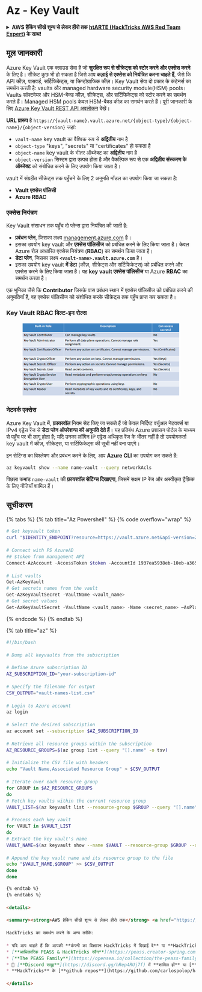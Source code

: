 # Az - Key Vault

<details>

<summary><strong>AWS हैकिंग सीखें शून्य से लेकर हीरो तक</strong> <a href="https://training.hacktricks.xyz/courses/arte"><strong>htARTE (HackTricks AWS Red Team Expert)</strong></a><strong> के साथ!</strong></summary>

HackTricks का समर्थन करने के अन्य तरीके:

* यदि आप चाहते हैं कि आपकी **कंपनी का विज्ञापन HackTricks में दिखाई दे** या **HackTricks को PDF में डाउनलोड करें**, तो [**सब्सक्रिप्शन प्लान्स**](https://github.com/sponsors/carlospolop) देखें!
* [**आधिकारिक PEASS & HackTricks स्वैग**](https://peass.creator-spring.com) प्राप्त करें
* [**The PEASS Family**](https://opensea.io/collection/the-peass-family) की खोज करें, हमारा एक्सक्लूसिव [**NFTs**](https://opensea.io/collection/the-peass-family) का संग्रह
* 💬 [**Discord group**](https://discord.gg/hRep4RUj7f) में **शामिल हों** या [**telegram group**](https://t.me/peass) में या **Twitter** पर 🐦 [**@carlospolopm**](https://twitter.com/carlospolopm) को **फॉलो करें**.
* **HackTricks** के [**github repos**](https://github.com/carlospolop/hacktricks) और [**HackTricks Cloud**](https://github.com/carlospolop/hacktricks-cloud) में PRs सबमिट करके अपनी हैकिंग ट्रिक्स शेयर करें.

</details>

## मूल जानकारी

Azure Key Vault एक क्लाउड सेवा है जो **सुरक्षित रूप से सीक्रेट्स को स्टोर करने और एक्सेस करने** के लिए है। सीक्रेट कुछ भी हो सकता है जिसे आप **कड़ाई से एक्सेस को नियंत्रित करना चाहते हैं**, जैसे कि API कीज़, पासवर्ड, सर्टिफिकेट्स, या क्रिप्टोग्राफिक कीज़। Key Vault सेवा दो प्रकार के कंटेनर्स का समर्थन करती है: vaults और managed hardware security module(HSM) pools। Vaults सॉफ्टवेयर और HSM-बैक्ड कीज़, सीक्रेट्स, और सर्टिफिकेट्स को स्टोर करने का समर्थन करते हैं। Managed HSM pools केवल HSM-बैक्ड कीज़ का समर्थन करते हैं। पूरी जानकारी के लिए [Azure Key Vault REST API अवलोकन](https://learn.microsoft.com/en-us/azure/key-vault/general/about-keys-secrets-certificates) देखें।

**URL प्रारूप** है `https://{vault-name}.vault.azure.net/{object-type}/{object-name}/{object-version}` जहां:

* `vault-name` key vault का वैश्विक रूप से **अद्वितीय** नाम है
* `object-type` "keys", "secrets" या "certificates" हो सकता है
* `object-name` key vault के भीतर ऑब्जेक्ट का **अद्वितीय** नाम है
* `object-version` सिस्टम द्वारा उत्पन्न होता है और वैकल्पिक रूप से एक **अद्वितीय संस्करण के ऑब्जेक्ट** को संबोधित करने के लिए उपयोग किया जाता है।

vault में संग्रहीत सीक्रेट्स तक पहुँचने के लिए 2 अनुमति मॉडल का उपयोग किया जा सकता है:

* **Vault एक्सेस पॉलिसी**
* **Azure RBAC**

### एक्सेस नियंत्रण <a href="#access-control" id="access-control"></a>

Key Vault संसाधन तक पहुँच दो प्लेन्स द्वारा नियंत्रित की जाती है:

* **प्रबंधन प्लेन**, जिसका लक्ष्य [management.azure.com](http://management.azure.com/) है।
* इसका उपयोग key vault और **एक्सेस पॉलिसीज** को प्रबंधित करने के लिए किया जाता है। केवल Azure रोल आधारित एक्सेस नियंत्रण (**RBAC**) का समर्थन किया जाता है।
* **डेटा प्लेन**, जिसका लक्ष्य **`<vault-name>.vault.azure.com`** है।
* इसका उपयोग key vault **में डेटा** (कीज़, सीक्रेट्स और सर्टिफिकेट्स) को प्रबंधित करने और एक्सेस करने के लिए किया जाता है। यह **key vault एक्सेस पॉलिसीज** या Azure **RBAC** का समर्थन करता है।

एक भूमिका जैसे कि **Contributor** जिसके पास प्रबंधन स्थान में एक्सेस पॉलिसीज को प्रबंधित करने की अनुमतियाँ हैं, वह एक्सेस पॉलिसीज को संशोधित करके सीक्रेट्स तक पहुँच प्राप्त कर सकता है।

### Key Vault RBAC बिल्ट-इन रोल्स <a href="#rbac-built-in-roles" id="rbac-built-in-roles"></a>

<figure><img src="../../.gitbook/assets/image (3) (1) (1) (1).png" alt=""><figcaption></figcaption></figure>

### नेटवर्क एक्सेस

Azure Key Vault में, **फ़ायरवॉल** नियम सेट किए जा सकते हैं जो केवल निर्दिष्ट वर्चुअल नेटवर्क्स या IPv4 एड्रेस रेंज से **डेटा प्लेन ऑपरेशन्स की अनुमति देते हैं**। यह प्रतिबंध Azure प्रशासन पोर्टल के माध्यम से पहुँच पर भी लागू होता है; यदि उनका लॉगिन IP एड्रेस अधिकृत रेंज के भीतर नहीं है तो उपयोगकर्ता key vault में कीज़, सीक्रेट्स, या सर्टिफिकेट्स की सूची नहीं बना पाएंगे।

इन सेटिंग्स का विश्लेषण और प्रबंधन करने के लिए, आप **Azure CLI** का उपयोग कर सकते हैं:
```bash
az keyvault show --name name-vault --query networkAcls
```
पिछला कमांड `name-vault` की **फ़ायरवॉल सेटिंग्स दिखाएगा**, जिसमें सक्षम IP रेंज और अस्वीकृत ट्रैफ़िक के लिए नीतियाँ शामिल हैं।

## सूचीकरण

{% tabs %}
{% tab title="Az Powershell" %}
{% code overflow="wrap" %}
```powershell
# Get keyvault token
curl "$IDENTITY_ENDPOINT?resource=https://vault.azure.net&api-version=2017-09-01" -H secret:$IDENTITY_HEADER

# Connect with PS AzureAD
## $token from management API
Connect-AzAccount -AccessToken $token -AccountId 1937ea5938eb-10eb-a365-10abede52387 -KeyVaultAccessToken $keyvaulttoken

# List vaults
Get-AzKeyVault
# Get secrets names from the vault
Get-AzKeyVaultSecret -VaultName <vault_name>
# Get secret values
Get-AzKeyVaultSecret -VaultName <vault_name> -Name <secret_name> –AsPlainText
```
{% endcode %}
{% endtab %}

{% tab title="az" %}
```bash
#!/bin/bash

# Dump all keyvaults from the subscription

# Define Azure subscription ID
AZ_SUBSCRIPTION_ID="your-subscription-id"

# Specify the filename for output
CSV_OUTPUT="vault-names-list.csv"

# Login to Azure account
az login

# Select the desired subscription
az account set --subscription $AZ_SUBSCRIPTION_ID

# Retrieve all resource groups within the subscription
AZ_RESOURCE_GROUPS=$(az group list --query "[].name" -o tsv)

# Initialize the CSV file with headers
echo "Vault Name,Associated Resource Group" > $CSV_OUTPUT

# Iterate over each resource group
for GROUP in $AZ_RESOURCE_GROUPS
do
# Fetch key vaults within the current resource group
VAULT_LIST=$(az keyvault list --resource-group $GROUP --query "[].name" -o tsv)

# Process each key vault
for VAULT in $VAULT_LIST
do
# Extract the key vault's name
VAULT_NAME=$(az keyvault show --name $VAULT --resource-group $GROUP --query "name" -o tsv)

# Append the key vault name and its resource group to the file
echo "$VAULT_NAME,$GROUP" >> $CSV_OUTPUT
done
done
```
```markdown
{% endtab %}
{% endtabs %}

<details>

<summary><strong>AWS हैकिंग सीखें शून्य से लेकर हीरो तक</strong> <a href="https://training.hacktricks.xyz/courses/arte"><strong>htARTE (HackTricks AWS Red Team Expert)</strong></a><strong> के साथ!</strong></summary>

HackTricks का समर्थन करने के अन्य तरीके:

* यदि आप चाहते हैं कि आपकी **कंपनी का विज्ञापन HackTricks में दिखाई दे** या **HackTricks को PDF में डाउनलोड करें** तो [**सब्सक्रिप्शन प्लान्स**](https://github.com/sponsors/carlospolop) देखें!
* [**आधिकारिक PEASS & HackTricks स्वैग**](https://peass.creator-spring.com) प्राप्त करें
* [**The PEASS Family**](https://opensea.io/collection/the-peass-family) की खोज करें, हमारा विशेष [**NFTs**](https://opensea.io/collection/the-peass-family) संग्रह
* 💬 [**Discord समूह**](https://discord.gg/hRep4RUj7f) में **शामिल हों** या [**telegram समूह**](https://t.me/peass) में या **Twitter** 🐦 पर मुझे **फॉलो** करें [**@carlospolopm**](https://twitter.com/carlospolopm)**.**
* **HackTricks** के [**github repos**](https://github.com/carlospolop/hacktricks) और [**HackTricks Cloud**](https://github.com/carlospolop/hacktricks-cloud) में PRs सबमिट करके अपनी हैकिंग ट्रिक्स साझा करें.

</details>
```
